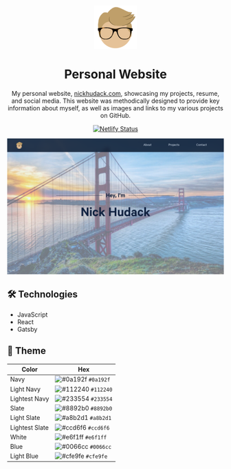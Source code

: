 <div align="center">
  <img alt="Logo" src="https://raw.githubusercontent.com/nhudack/personal-website/main/src/images/logo.png" width="100" />
</div>
<h1 align="center">
  Personal Website
</h1>
<p align="center">
  My personal website, <a href="https://nickhudack.com" target="_blank">nickhudack.com</a>, showcasing my projects, resume, and social media. This website was methodically designed to provide key information about myself, as well as images and links to my various projects on GitHub.</a>
</p>
<p align="center">
  <a href="https://app.netlify.com/sites/nickhudack/deploys" target="_blank">
    <img src="https://api.netlify.com/api/v1/badges/93be594e-4f47-46bb-93d7-41021f162a75/deploy-status" alt="Netlify Status" />
  </a>
</p>

![demo](https://raw.githubusercontent.com/nhudack/personal-website/main/src/images/demo.png)

## 🛠 Technologies

- JavaScript
- React
- Gatsby

## 🎨 Theme

| Color          | Hex                                                                |
| -------------- | ------------------------------------------------------------------ |
| Navy           | ![#0a192f](https://via.placeholder.com/10/0a192f?text=+) `#0a192f` |
| Light Navy     | ![#112240](https://via.placeholder.com/10/0a192f?text=+) `#112240` |
| Lightest Navy  | ![#233554](https://via.placeholder.com/10/303C55?text=+) `#233554` |
| Slate          | ![#8892b0](https://via.placeholder.com/10/8892b0?text=+) `#8892b0` |
| Light Slate    | ![#a8b2d1](https://via.placeholder.com/10/a8b2d1?text=+) `#a8b2d1` |
| Lightest Slate | ![#ccd6f6](https://via.placeholder.com/10/ccd6f6?text=+) `#ccd6f6` |
| White          | ![#e6f1ff](https://via.placeholder.com/10/e6f1ff?text=+) `#e6f1ff` |
| Blue           | ![#0066cc](https://via.placeholder.com/10/0066cc?text=+) `#0066cc` |
| Light Blue     | ![#cfe9fe](https://via.placeholder.com/10/cfe9fe?text=+) `#cfe9fe` |
